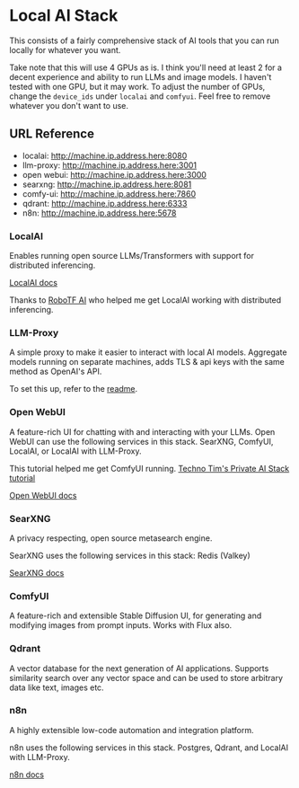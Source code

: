 # Local AI Stack

This consists of a fairly comprehensive stack of AI tools that you can run locally for whatever you want.

Take note that this will use 4 GPUs as is. I think you'll need at least 2 for a decent experience and ability to run LLMs and image models. I haven't tested with one GPU, but it may work. To adjust the number of GPUs, change the `device_ids` under `localai` and `comfyui`. Feel free to remove whatever you don't want to use.

## URL Reference

- localai: http://machine.ip.address.here:8080
- llm-proxy: http://machine.ip.address.here:3001
- open webui: http://machine.ip.address.here:3000
- searxng: http://machine.ip.address.here:8081
- comfy-ui: http://machine.ip.address.here:7860
- qdrant: http://machine.ip.address.here:6333
- n8n: http://machine.ip.address.here:5678

### LocalAI

Enables running open source LLMs/Transformers with support for distributed inferencing.

[LocalAI docs](https://localai.io/)

Thanks to [RoboTF AI](https://www.youtube.com/@RoboTFAI) who helped me get LocalAI working with distributed inferencing.

### LLM-Proxy

A simple proxy to make it easier to interact with local AI models. Aggregate models running on separate machines, adds TLS & api keys with the same method as OpenAI's API.

To set this up, refer to the [readme](https://github.com/j4ys0n/llm-proxy?tab=readme-ov-file).

### Open WebUI

A feature-rich UI for chatting with and interacting with your LLMs.
Open WebUI can use the following services in this stack. SearXNG, ComfyUI, LocalAI, or LocalAI with LLM-Proxy.

This tutorial helped me get ComfyUI running. [Techno Tim's Private AI Stack tutorial](https://technotim.live/posts/ai-stack-tutorial/)

[Open WebUI docs](https://docs.openwebui.com/)

### SearXNG

A privacy respecting, open source metasearch engine.

SearXNG uses the following services in this stack: Redis (Valkey)

[SearXNG docs](https://docs.searxng.org/)

### ComfyUI

A feature-rich and extensible Stable Diffusion UI, for generating and modifying images from prompt inputs. Works with Flux also.

### Qdrant

A vector database for the next generation of AI applications. Supports similarity search over any vector space and can be used to store arbitrary data like text, images etc.

### n8n

A highly extensible low-code automation and integration platform.

n8n uses the following services in this stack. Postgres, Qdrant, and LocalAI with LLM-Proxy.

[n8n docs](https://docs.n8n.io/)